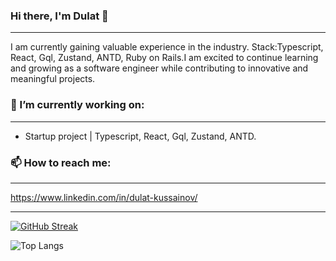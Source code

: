 ### Hi there, I'm Dulat 👋

____________________________________
I am currently gaining valuable experience in the industry. 
Stack:Typescript, React, Gql, Zustand, ANTD, Ruby on Rails.I am excited to continue learning and growing as a software engineer while contributing to innovative and meaningful projects.

### 🔭 I’m currently working on:
____________________________________
* Startup project | Typescript, React, Gql, Zustand, ANTD.


### 📫 How to reach me: 
____________________________________

https://www.linkedin.com/in/dulat-kussainov/

____________________________________

[![GitHub Streak](https://streak-stats.demolab.com/?user=dkussainov)](https://git.io/streak-stats)

![Top Langs](https://github-readme-stats.vercel.app/api/top-langs/?username=dkussainov&layout=compact)
